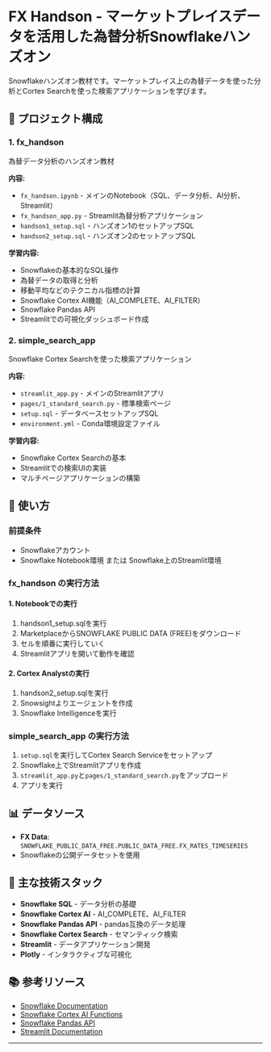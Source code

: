 # FX Handson - マーケットプレイスデータを活用した為替分析Snowflakeハンズオン

Snowflakeハンズオン教材です。マーケットプレイス上の為替データを使った分析とCortex Searchを使った検索アプリケーションを学びます。

## 📁 プロジェクト構成

### 1. fx_handson
為替データ分析のハンズオン教材

**内容:**
- `fx_handson.ipynb` - メインのNotebook（SQL、データ分析、AI分析、Streamlit）
- `fx_handson_app.py` - Streamlit為替分析アプリケーション
- `handson1_setup.sql` - ハンズオン1のセットアップSQL
- `handson2_setup.sql` - ハンズオン2のセットアップSQL

**学習内容:**
- Snowflakeの基本的なSQL操作
- 為替データの取得と分析
- 移動平均などのテクニカル指標の計算
- Snowflake Cortex AI機能（AI_COMPLETE、AI_FILTER）
- Snowflake Pandas API
- Streamlitでの可視化ダッシュボード作成

### 2. simple_search_app
Snowflake Cortex Searchを使った検索アプリケーション

**内容:**
- `streamlit_app.py` - メインのStreamlitアプリ
- `pages/1_standard_search.py` - 標準検索ページ
- `setup.sql` - データベースセットアップSQL
- `environment.yml` - Conda環境設定ファイル

**学習内容:**
- Snowflake Cortex Searchの基本
- Streamlitでの検索UIの実装
- マルチページアプリケーションの構築

## 🚀 使い方

### 前提条件
- Snowflakeアカウント
- Snowflake Notebook環境 または Snowflake上のStreamlit環境

### fx_handson の実行方法

#### 1. Notebookでの実行
1. handson1_setup.sqlを実行
2. MarketplaceからSNOWFLAKE PUBLIC DATA (FREE)をダウンロード
3. セルを順番に実行していく
4. Streamlitアプリを開いて動作を確認

#### 2. Cortex Analystの実行
1. handson2_setup.sqlを実行
2. Snowsightよりエージェントを作成
3. Snowflake Intelligenceを実行

### simple_search_app の実行方法

1. `setup.sql`を実行してCortex Search Serviceをセットアップ
2. Snowflake上でStreamlitアプリを作成
3. `streamlit_app.py`と`pages/1_standard_search.py`をアップロード
4. アプリを実行



## 📊 データソース

- **FX Data**: `SNOWFLAKE_PUBLIC_DATA_FREE.PUBLIC_DATA_FREE.FX_RATES_TIMESERIES`
- Snowflakeの公開データセットを使用

## 🔧 主な技術スタック

- **Snowflake SQL** - データ分析の基礎
- **Snowflake Cortex AI** - AI_COMPLETE、AI_FILTER
- **Snowflake Pandas API** - pandas互換のデータ処理
- **Snowflake Cortex Search** - セマンティック検索
- **Streamlit** - データアプリケーション開発
- **Plotly** - インタラクティブな可視化

## 📚 参考リソース

- [Snowflake Documentation](https://docs.snowflake.com/)
- [Snowflake Cortex AI Functions](https://docs.snowflake.com/en/user-guide/snowflake-cortex/llm-functions)
- [Snowflake Pandas API](https://docs.snowflake.com/ja/developer-guide/snowpark/python/pandas-on-snowflake)
- [Streamlit Documentation](https://docs.streamlit.io/)

---


